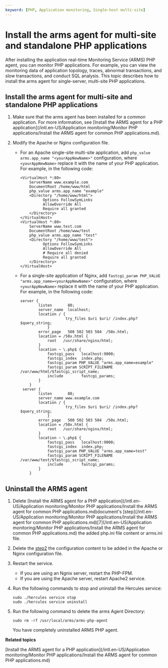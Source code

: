 ```yaml
---
keyword: [PHP, Application monitoring, Single-host multi-site]
---
```


# Install the arms agent for multi-site and standalone PHP applications

After installing the application real-time Monitoring Service \(ARMS\) PHP agent, you can monitor PHP applications. For example, you can view the monitoring data of application topology, traces, abnormal transactions, and slow transactions, and conduct SQL analysis. This topic describes how to install the arms agent for single-server, multi-site PHP applications.

## Install the arms agent for multi-site and standalone PHP applications

1.  Make sure that the arms agent has been installed for a common application. For more information, see [Install the ARMS agent for a PHP application](/intl.en-US/Application monitoring/Monitor PHP applications/Install the ARMS agent for common PHP applications.md).

2.  Modify the Apache or Nginx configuration file.

    -   For an Apache single-site multi-site application, add `php_value arms.app_name "<yourAppNewName>"` configuration, where `<yourAppNewName>` replace it with the name of your PHP application. For example, in the following code:

        ```
        <VirtualHost *:80>
            ServerName www.example.com
            DocumentRoot /home/www/html
            php_value arms.app_name "example"
            <Directory "/home/www/html">
                  Options FollowSymLinks
                  AllowOverride All
                  Require all granted
            </Directory>
        </VirtualHost>
        <VirtualHost *:80>
            ServerName www.test.com
            DocumentRoot /home/www/test
            php_value arms.app_name "test"
            <Directory "/home/www/test">
                  Options FollowSymLinks
                  AllowOverride All
                  # Require all denied
                  Require all granted
            </Directory>
        </VirtualHost>
        ```

    -   For a single-site application of Nginx, add `fastcgi_param PHP_VALUE "arms.app_name=<yourAppNewName>"` configuration, where `<yourAppNewName>` replace it with the name of your PHP application. For example, in the following code:

        ```
        server {
                listen       80;
                server_name  localhost;
                location / {
                            try_files $uri $uri/ /index.php? $query_string;
                    }
                error_page   500 502 503 504  /50x.html;
                location = /50x.html {
                    root   /usr/share/nginx/html;
                }
                location ~ \.php$ {
                    fastcgi_pass   localhost:9000;
                    fastcgi_index  index.php;
                    fastcgi_param PHP_VALUE "arms.app_name=example"
                    fastcgi_param SCRIPT_FILENAME /var/www/html/$fastcgi_script_name;
                    include        fastcgi_params;
                }
            }
         server {
                listen       80;
                server_name www.example.com
                location / {
                            try_files $uri $uri/ /index.php? $query_string;
                    }
                error_page   500 502 503 504  /50x.html;
                location = /50x.html {
                    root   /usr/share/nginx/html;
                }
                location ~ \.php$ {
                    fastcgi_pass   localhost:9000;
                    fastcgi_index  index.php;
                    fastcgi_param PHP_VALUE "arms.app_name=test"
                    fastcgi_param SCRIPT_FILENAME /var/www/test/$fastcgi_script_name;
                    include        fastcgi_params;
                }
            }
        ```


## Uninstall the ARMS agent

1.  Delete [Install the ARMS agent for a PHP application](/intl.en-US/Application monitoring/Monitor PHP applications/Install the ARMS agent for common PHP applications.md)document's [step](/intl.en-US/Application monitoring/Monitor PHP applications/Install the ARMS agent for common PHP applications.md)[7](/intl.en-US/Application monitoring/Monitor PHP applications/Install the ARMS agent for common PHP applications.md) the added php.ini file content or arms.ini file.

2.  Delete the [step](#step_iti_ig7_2cd)[2](#step_iti_ig7_2cd) the configuration content to be added in the Apache or Nginx configuration file.

3.  Restart the service.

    -   If you are using an Ngnix server, restart the PHP-FPM.
    -   If you are using the Apache server, restart Apache2 service.
4.  Run the following commands to stop and uninstall the Hercules service:

    ```
    sudo ./hercules service stop
    sudo ./hercules service uninstall
    ```

5.  Run the following command to delete the arms Agent Directory:

    ```
    sudo rm -rf /usr/local/arms/arms-php-agent
    ```

    You have completely uninstalled ARMS PHP agent.


**Related topics**  


[Install the ARMS agent for a PHP application](/intl.en-US/Application monitoring/Monitor PHP applications/Install the ARMS agent for common PHP applications.md)

